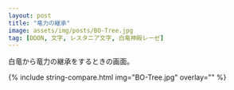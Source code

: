 ```yaml
---
layout: post
title: "竜力の継承"
image: assets/img/posts/BO-Tree.jpg
tag: [DDON, 文字, レスタニア文字, 白竜神殿レーゼ]
---
```


白竜から竜力の継承をするときの画面。

{% include string-compare.html img="BO-Tree.jpg" overlay="" %}

